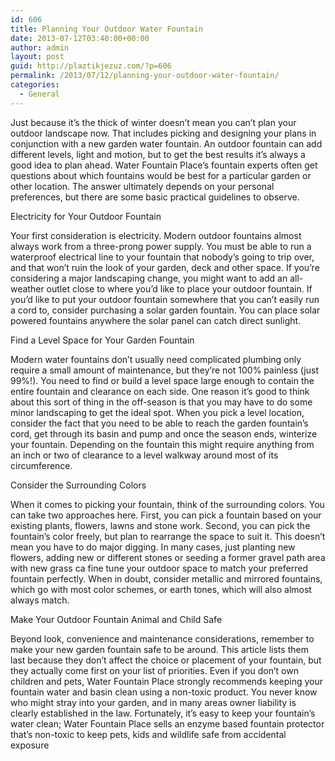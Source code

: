 ```yaml
---
id: 606
title: Planning Your Outdoor Water Fountain
date: 2013-07-12T03:40:00+00:00
author: admin
layout: post
guid: http://plaztikjezuz.com/?p=606
permalink: /2013/07/12/planning-your-outdoor-water-fountain/
categories:
  - General
---
```

Just because it&#8217;s the thick of winter doesn&#8217;t mean you can&#8217;t plan your outdoor landscape now. That includes picking and designing your plans in conjunction with a new garden water fountain. An outdoor fountain can add different levels, light and motion, but to get the best results it&#8217;s always a good idea to plan ahead. Water Fountain Place&#8217;s fountain experts often get questions about which fountains would be best for a particular garden or other location. The answer ultimately depends on your personal preferences, but there are some basic practical guidelines to observe.

Electricity for Your Outdoor Fountain

Your first consideration is electricity. Modern outdoor fountains almost always work from a three-prong power supply. You must be able to run a waterproof electrical line to your fountain that nobody&#8217;s going to trip over, and that won&#8217;t ruin the look of your garden, deck and other space. If you&#8217;re considering a major landscaping change, you might want to add an all-weather outlet close to where you&#8217;d like to place your outdoor fountain. If you&#8217;d like to put your outdoor fountain somewhere that you can&#8217;t easily run a cord to, consider purchasing a solar garden fountain. You can place solar powered fountains anywhere the solar panel can catch direct sunlight.

Find a Level Space for Your Garden Fountain

Modern water fountains don&#8217;t usually need complicated plumbing only require a small amount of maintenance, but they&#8217;re not 100% painless (just 99%!). You need to find or build a level space large enough to contain the entire fountain and clearance on each side. One reason it&#8217;s good to think about this sort of thing in the off-season is that you may have to do some minor landscaping to get the ideal spot. When you pick a level location, consider the fact that you need to be able to reach the garden fountain&#8217;s cord, get through its basin and pump and once the season ends, winterize your fountain. Depending on the fountain this might require anything from an inch or two of clearance to a level walkway around most of its circumference.

Consider the Surrounding Colors

When it comes to picking your fountain, think of the surrounding colors. You can take two approaches here. First, you can pick a fountain based on your existing plants, flowers, lawns and stone work. Second, you can pick the fountain&#8217;s color freely, but plan to rearrange the space to suit it. This doesn&#8217;t mean you have to do major digging. In many cases, just planting new flowers, adding new or different stones or seeding a former gravel path area with new grass ca fine tune your outdoor space to match your preferred fountain perfectly. When in doubt, consider metallic and mirrored fountains, which go with most color schemes, or earth tones, which will also almost always match.

Make Your Outdoor Fountain Animal and Child Safe

Beyond look, convenience and maintenance considerations, remember to make your new garden fountain safe to be around. This article lists them last because they don&#8217;t affect the choice or placement of your fountain, but they actually come first on your list of priorities. Even if you don&#8217;t own children and pets, Water Fountain Place strongly recommends keeping your fountain water and basin clean using a non-toxic product. You never know who might stray into your garden, and in many areas owner liability is clearly established in the law. Fortunately, it&#8217;s easy to keep your fountain&#8217;s water clean; Water Fountain Place sells an enzyme based fountain protector that&#8217;s non-toxic to keep pets, kids and wildlife safe from accidental exposure